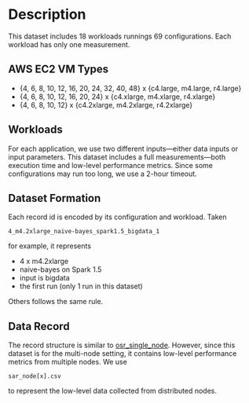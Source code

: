 # Description

This dataset includes 18 workloads runnings 69 configurations.  Each workload has only one measurement.

## AWS EC2 VM Types
* {4, 6, 8, 10, 12, 16, 20, 24, 32, 40, 48} x {c4.large, m4.large, r4.large}
* {4, 6, 8, 10, 12, 16, 20, 24} x {c4.xlarge, m4.xlarge, r4.xlarge}
* {4, 6, 8, 10, 12} x {c4.2xlarge, m4.2xlarge, r4.2xlarge}


## Workloads
For each application, we use two different inputs—either data inputs or input parameters.  This dataset includes a full measurements—both execution time and low-level performance metrics.  Since some configurations may run too long, we use a 2-hour timeout.

## Dataset Formation
Each record id is encoded by its configuration and workload.  Taken 
```
4_m4.2xlarge_naive-bayes_spark1.5_bigdata_1
```
for example, it represents

* 4 x m4.2xlarge
* naive-bayes on Spark 1.5
* input is bigdata
* the first run (only 1 run in this dataset)

Others follows the same rule.

## Data Record
The record structure is similar to [osr_single_node](osr_single_node.md). However, since this dataset is for the multi-node setting, it contains low-level performance metrics from multiple nodes.  We use

```
sar_node[x].csv
```
to represent the low-level data collected from distributed nodes.
